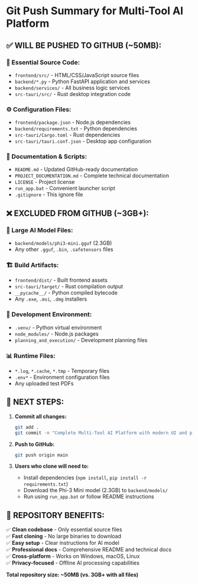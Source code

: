 # Git Push Summary for Multi-Tool AI Platform

## ✅ WILL BE PUSHED TO GITHUB (~50MB):

### 📁 Essential Source Code:
- `frontend/src/` - HTML/CSS/JavaScript source files
- `backend/*.py` - Python FastAPI application and services  
- `backend/services/` - All business logic services
- `src-tauri/src/` - Rust desktop integration code

### ⚙️ Configuration Files:
- `frontend/package.json` - Node.js dependencies
- `backend/requirements.txt` - Python dependencies  
- `src-tauri/Cargo.toml` - Rust dependencies
- `src-tauri/tauri.conf.json` - Desktop app configuration

### 📖 Documentation & Scripts:
- `README.md` - Updated GitHub-ready documentation
- `PROJECT_DOCUMENTATION.md` - Complete technical documentation
- `LICENSE` - Project license
- `run_app.bat` - Convenient launcher script
- `.gitignore` - This ignore file

## ❌ EXCLUDED FROM GITHUB (~3GB+):

### 🤖 Large AI Model Files:
- `backend/models/phi3-mini.gguf` (2.3GB)
- Any other `.gguf`, `.bin`, `.safetensors` files

### 🏗️ Build Artifacts:
- `frontend/dist/` - Built frontend assets
- `src-tauri/target/` - Rust compilation output
- `__pycache__/` - Python compiled bytecode
- Any `.exe`, `.msi`, `.dmg` installers

### 🔧 Development Environment:
- `.venv/` - Python virtual environment
- `node_modules/` - Node.js packages
- `planning_and_execution/` - Development planning files

### 📊 Runtime Files:
- `*.log`, `*.cache`, `*.tmp` - Temporary files
- `.env*` - Environment configuration files
- Any uploaded test PDFs

## 🚀 NEXT STEPS:

1. **Commit all changes:**
   ```bash
   git add .
   git commit -m "Complete Multi-Tool AI Platform with modern UI and production features"
   ```

2. **Push to GitHub:**
   ```bash
   git push origin main
   ```

3. **Users who clone will need to:**
   - Install dependencies (`npm install`, `pip install -r requirements.txt`)
   - Download the Phi-3 Mini model (2.3GB) to `backend/models/`
   - Run using `run_app.bat` or follow README instructions

## 📝 REPOSITORY BENEFITS:

✅ **Clean codebase** - Only essential source files  
✅ **Fast cloning** - No large binaries to download  
✅ **Easy setup** - Clear instructions for AI model  
✅ **Professional docs** - Comprehensive README and technical docs  
✅ **Cross-platform** - Works on Windows, macOS, Linux  
✅ **Privacy-focused** - Offline AI processing capabilities  

**Total repository size: ~50MB (vs. 3GB+ with all files)**
